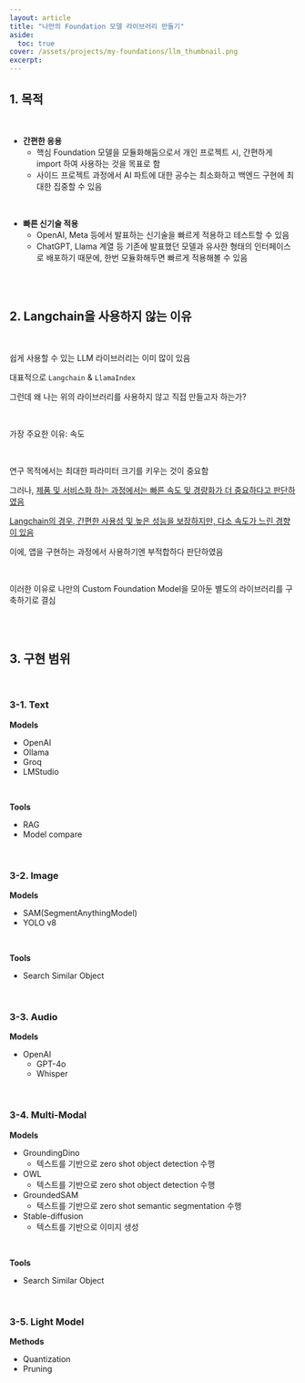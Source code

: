 ```yaml
---
layout: article
title: "나만의 Foundation 모델 라이브러리 만들기"
aside:
  toc: true
cover: /assets/projects/my-foundations/llm_thumbnail.png
excerpt: 
---
```



## 1. 목적

<br>

- **간편한 응용** 
	- 핵심 Foundation 모델을 모듈화해둠으로서 개인 프로젝트 시, 간편하게 import 하여 사용하는 것을 목표로 함 
	- 사이드 프로젝트 과정에서 AI 파트에 대한 공수는 최소화하고 백엔드 구현에 최대한 집중할 수 있음 

<br>

- **빠른 신기술 적용** 
	- OpenAI, Meta 등에서 발표하는 신기술을 빠르게 적용하고 테스트할 수 있음
	- ChatGPT, Llama 계열 등 기존에 발표했던 모델과 유사한 형태의 인터페이스로 배포하기 때문에, 한번 모듈화해두면 빠르게 적용해볼 수 있음 

<br>

<br>

## 2. Langchain을 사용하지 않는 이유 

<br>

쉽게 사용할 수 있는 LLM 라이브러리는 이미 많이 있음

대표적으로 `Langchain` & `LlamaIndex`

그런데 왜 나는 위의 라이브러리를 사용하지 않고 직접 만들고자 하는가? 

<br>

가장 주요한 이유: 속도 

<br>

연구 목적에서는 최대한 파라미터 크기를 키우는 것이 중요함 

그러나, <u>제품 및 서비스화 하는 과정에서는 빠른 속도 및 경량화가 더 중요하다고 판단하였음</u>

<u>Langchain의 경우, 간편한 사용성 및 높은 성능을 보장하지만, 다소 속도가 느린 경향이 있음</u>

이에, 앱을 구현하는 과정에서 사용하기엔 부적합하다 판단하였음 

<br>

이러한 이유로 나만의 Custom Foundation Model을 모아둔 별도의 라이브러리를 구축하기로 결심

<br>

<br>

## 3. 구현 범위 

<br>

### 3-1. Text 

**Models** 
- OpenAI 
- Ollama
- Groq 
- LMStudio 

<br>

**Tools** 
- RAG 
- Model compare 

<br>

### 3-2. Image 

**Models**
- SAM(SegmentAnythingModel)
- YOLO v8 

<br>

**Tools**
- Search Similar Object

<br>

### 3-3. Audio

**Models**
- OpenAI
	- GPT-4o 
	- Whisper

<br>

### 3-4. Multi-Modal

**Models**
- GroundingDino
	- 텍스트를 기반으로 zero shot object detection 수행 
- OWL
	- 텍스트를 기반으로 zero shot object detection 수행 
- GroundedSAM 
	- 텍스트를 기반으로 zero shot semantic segmentation 수행
- Stable-diffusion 
	- 텍스트를 기반으로 이미지 생성  

<br>

**Tools**
- Search Similar Object

<br>

### 3-5. Light Model 

**Methods**
- Quantization
- Pruning

<br>

<br>